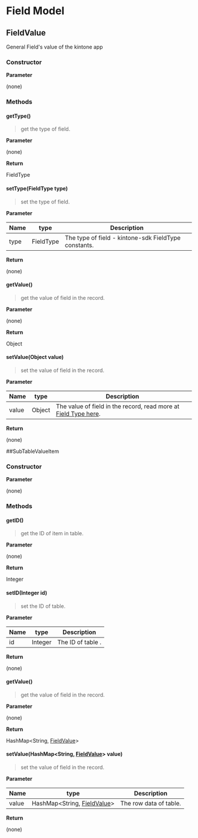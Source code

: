 # Field Model

## FieldValue

General Field's value of the kintone app

### Constructor

**Parameter**

(none)

### Methods

#### getType()

> get the type of field.

**Parameter**

(none)

**Return**

FieldType

#### setType(FieldType type)

> set the type of field.

**Parameter**

| Name| type| Description |
| --- | ---  | --- |
| type | FieldType  | The type of field - kintone-sdk FieldType constants.

**Return**

(none)

#### getValue()

> get the value of field in the record.

**Parameter**

(none)

**Return**

Object

#### setValue(Object value)

> set the value of field in the record.

**Parameter**

| Name| type| Description |
| --- | ---  | --- |
| value | Object  | The value of field in the record, read more at [Field Type here](https://developer.kintone.io/hc/en-us/articles/212494818/#responses).


**Return**

(none)

##SubTableValueItem

### Constructor

**Parameter**

(none)

### Methods

#### getID()

> get the ID of item in table.

**Parameter**

(none)

**Return**

Integer


#### setID(Integer id)

> set the ID of table.

**Parameter**

| Name| type | Description |
| --- | ---  | --- |
| id | Integer | The ID of table .

**Return**

(none)

#### getValue()

> get the value of field in the record.

**Parameter**

(none)

**Return**

HashMap<String, [FieldValue](#fieldvalue)\>

#### setValue(HashMap<String, [FieldValue](#fieldvalue)\> value) 

> set the value of field in the record.

**Parameter**

| Name| type | Description |
| --- | ---  | --- |
| value | HashMap<String, [FieldValue](#fieldvalue)\>  | The row data of table.


**Return**

(none)
